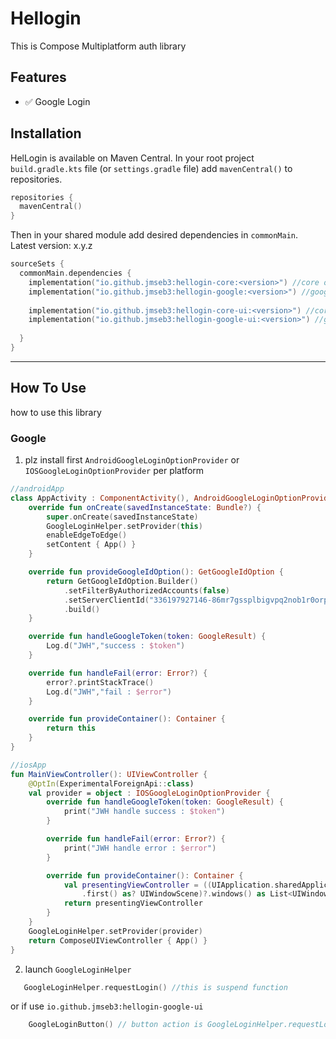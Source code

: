 # Hellogin 
This is Compose Multiplatform auth library

## Features
- ✅ Google Login

## Installation
HelLogin is available on Maven Central. In your root project `build.gradle.kts` file (or `settings.gradle` file) add `mavenCentral()` to repositories.

```kotlin
repositories { 
  mavenCentral()
}
```

Then in your shared module add desired dependencies in `commonMain`. Latest version: x.y.z
```kotlin
sourceSets {
  commonMain.dependencies {
    implementation("io.github.jmseb3:hellogin-core:<version>") //core of library
    implementation("io.github.jmseb3:hellogin-google:<version>") //google login library
      
    implementation("io.github.jmseb3:hellogin-core-ui:<version>") //core of library for ui 
    implementation("io.github.jmseb3:hellogin-google-ui:<version>") //google login ui library
      
  }
}
```
-----

## How To Use
how to use this library

### Google

1. plz install first `AndroidGoogleLoginOptionProvider` or `IOSGoogleLoginOptionProvider` per platform
~~~kotlin
//androidApp
class AppActivity : ComponentActivity(), AndroidGoogleLoginOptionProvider {
    override fun onCreate(savedInstanceState: Bundle?) {
        super.onCreate(savedInstanceState)
        GoogleLoginHelper.setProvider(this)
        enableEdgeToEdge()
        setContent { App() }
    }

    override fun provideGoogleIdOption(): GetGoogleIdOption {
        return GetGoogleIdOption.Builder()
            .setFilterByAuthorizedAccounts(false)
            .setServerClientId("336197927146-86mr7gssplbigvpq2nob1r0orpho8gvp.apps.googleusercontent.com")
            .build()
    }

    override fun handleGoogleToken(token: GoogleResult) {
        Log.d("JWH","success : $token")
    }

    override fun handleFail(error: Error?) {
        error?.printStackTrace()
        Log.d("JWH","fail : $error")
    }

    override fun provideContainer(): Container {
        return this
    }
}
~~~

~~~kotlin
//iosApp
fun MainViewController(): UIViewController {
    @OptIn(ExperimentalForeignApi::class)
    val provider = object : IOSGoogleLoginOptionProvider {
        override fun handleGoogleToken(token: GoogleResult) {
            print("JWH handle success : $token")
        }

        override fun handleFail(error: Error?) {
            print("JWH handle error : $error")
        }

        override fun provideContainer(): Container {
            val presentingViewController = ((UIApplication.sharedApplication().connectedScenes()
                .first() as? UIWindowScene)?.windows() as List<UIWindow?>).first()?.rootViewController()!!
            return presentingViewController
        }
    }
    GoogleLoginHelper.setProvider(provider)
    return ComposeUIViewController { App() }
}
~~~

2. launch `GoogleLoginHelper`
~~~kotlin
   GoogleLoginHelper.requestLogin() //this is suspend function
~~~
or if use `io.github.jmseb3:hellogin-google-ui`
~~~kotlin
    GoogleLoginButton() // button action is GoogleLoginHelper.requestLogin()
~~~